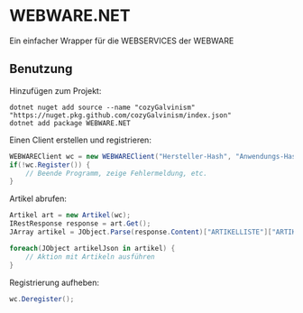 # WEBWARE.NET

Ein einfacher Wrapper für die WEBSERVICES der WEBWARE

## Benutzung

Hinzufügen zum Projekt:

```
dotnet nuget add source --name "cozyGalvinism" "https://nuget.pkg.github.com/cozyGalvinism/index.json"
dotnet add package WEBWARE.NET
```

Einen Client erstellen und registrieren:

```cs
WEBWAREClient wc = new WEBWAREClient("Hersteller-Hash", "Anwendungs-Hash", "Secret", 1, "Host", 443, "/WWSVC/");
if(!wc.Register()) {
    // Beende Programm, zeige Fehlermeldung, etc.
}
```

Artikel abrufen:

```cs
Artikel art = new Artikel(wc);
IRestResponse response = art.Get();
JArray artikel = JObject.Parse(response.Content)["ARTIKELLISTE"]["ARTIKEL"] as JArray;

foreach(JObject artikelJson in artikel) {
    // Aktion mit Artikeln ausführen
}
```

Registrierung aufheben:

```cs
wc.Deregister();
```
